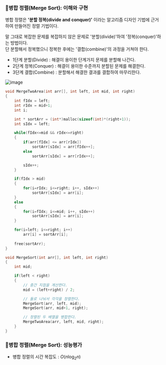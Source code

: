 ### 👊병합 정렬(Merge Sort): 이해와 구현

병합 정렬은 **'분할 정복(divide and conquer)'** 이라는 알고리즘 디자인 기법에 근거하여 만들어진 정렬 기법이다.

말 그대로 복잡한 문제를 복잡하지 않은 문제로 '분할(divide)'하여 '정복(conquer)'하는 방법이다. <br>
단 분할해서 정복했으니 정복한 후에는 '결합(combine)'의 과정을 거쳐야 한다.

* 1단계 분할(Divide) : 해결이 용이한 단계가지 문제를 분할해 나간다.
* 2단계 정복(Conquer) : 해결이 용이한 수준까지 분할된 문제를 해결한다.
* 3단계 결합(Combine) : 분할해서 해결한 결과를 결합하여 마무리한다.

![image](https://github.com/SunFlower2819/Today-I-learned/assets/130738283/6e654b82-65dd-4a10-b6e2-4379fa34d77a)

```c
void MergeTwoArea(int arr[], int left, int mid, int right)
{
	int fIdx = left;
	int rIdx = mid+1;
	int i;

	int * sortArr = (int*)malloc(sizeof(int)*(right+1));
	int sIdx = left;

	while(fIdx<=mid && rIdx<=right)
	{
		if(arr[fIdx] <= arr[rIdx])
			sortArr[sIdx] = arr[fIdx++];
		else
			sortArr[sIdx] = arr[rIdx++];

		sIdx++;
	}

	if(fIdx > mid)
	{
		for(i=rIdx; i<=right; i++, sIdx++)
			sortArr[sIdx] = arr[i];
	}
	else
	{
		for(i=fIdx; i<=mid; i++, sIdx++)
			sortArr[sIdx] = arr[i];
	}

	for(i=left; i<=right; i++)
		arr[i] = sortArr[i];
	
	free(sortArr);
}

void MergeSort(int arr[], int left, int right)
{
	int mid;

	if(left < right)
	{
		// 중간 지점을 계산한다.
		mid = (left+right) / 2;

		// 둘로 나눠서 각각을 정렬한다.
		MergeSort(arr, left, mid);
		MergeSort(arr, mid+1, right);

		// 정렬된 두 배열을 병합한다.
		MergeTwoArea(arr, left, mid, right);
	}
}
```

### 👊병합 정렬(Merge Sort): 성능평가

 * 병합 정렬의 시간 복잡도 : $O(n\log_2 n)$
